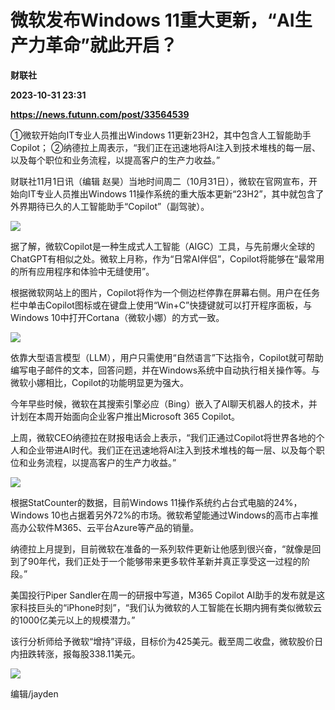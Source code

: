 # 微软发布Windows 11重大更新，“AI生产力革命”就此开启？
**财联社**

**2023-10-31 23:31**

**https://news.futunn.com/post/33564539**

①微软开始向IT专业人员推出Windows 11更新23H2，其中包含人工智能助手Copilot； ②纳德拉上周表示，“我们正在迅速地将AI注入到技术堆栈的每一层、以及每个职位和业务流程，以提高客户的生产力收益。”

财联社11月1日讯（编辑 赵昊）当地时间周二（10月31日），微软在官网宣布，开始向IT专业人员推出Windows 11操作系统的重大版本更新“23H2”，其中就包含了外界期待已久的人工智能助手“Copilot”（副驾驶）。

![](https://newsfile.futunn.com/public/NN-PersistNewsContentImage/7781/20231101/pic/0-33564539-0-a16d84a1b14517f1c5d01c77afb876c2.png/big)

据了解，微软Copilot是一种生成式人工智能（AIGC）工具，与先前爆火全球的ChatGPT有相似之处。微软上月称，作为“日常AI伴侣”，Copilot将能够在“最常用的所有应用程序和体验中无缝使用”。

根据微软网站上的图片，Copilot将作为一个侧边栏停靠在屏幕右侧。用户在任务栏中单击Copilot图标或在键盘上使用“Win+C”快捷键就可以打开程序面板，与Windows 10中打开Cortana（微软小娜）的方式一致。

![](https://newsfile.futunn.com/public/NN-PersistNewsContentImage/7781/20231101/pic/0-33564539-1-f7e163eaff1b0d63071e44f3dbeaddd5.png/big)

依靠大型语言模型（LLM），用户只需使用“自然语言”下达指令，Copilot就可帮助编写电子邮件的文本，回答问题，并在Windows系统中自动执行相关操作等。与微软小娜相比，Copilot的功能明显更为强大。

今年早些时候，微软在其搜索引擎必应（Bing）嵌入了AI聊天机器人的技术，并计划在本周开始面向企业客户推出Microsoft 365 Copilot。

上周，微软CEO纳德拉在财报电话会上表示，“我们正通过Copilot将世界各地的个人和企业带进AI时代。我们正在迅速地将AI注入到技术堆栈的每一层、以及每个职位和业务流程，以提高客户的生产力收益。”

![](https://newsfile.futunn.com/public/NN-PersistNewsContentImage/7781/20231101/pic/0-33564539-2-8a2463a57fe108e0a22d88d74015fd03.png/big)

根据StatCounter的数据，目前Windows 11操作系统约占台式电脑的24%，Windows 10也占据着另外72%的市场。微软希望能通过Windows的高市占率推高办公软件M365、云平台Azure等产品的销量。

纳德拉上月提到，目前微软在准备的一系列软件更新让他感到很兴奋，“就像是回到了90年代，我们正处于一个能够带来更多软件革新并真正享受这一过程的阶段。”

美国投行Piper Sandler在周一的研报中写道，M365 Copilot AI助手的发布就是这家科技巨头的“iPhone时刻”，“我们认为微软的人工智能在长期内拥有类似微软云的1000亿美元以上的规模潜力。”

该行分析师给予微软“增持”评级，目标价为425美元。截至周二收盘，微软股价日内扭跌转涨，报每股338.11美元。

![](https://postimg.futunn.com/16987945044689142230945.jpeg)

编辑/jayden